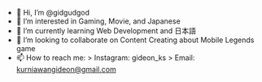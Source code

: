 - 👋 Hi, I’m @gidgudgod
- 👀 I’m interested in Gaming, Movie, and Japanese
- 🌱 I’m currently learning Web Development and 日本語
- 💞️ I’m looking to collaborate on Content Creating about Mobile Legends game
- 📫 How to reach me:
      > Instagram: gideon_ks
      > Email: kurniawangideon@gmail.com

<!---
gidgudgod/gidgudgod is a ✨ special ✨ repository because its `README.md` (this file) appears on your GitHub profile.
You can click the Preview link to take a look at your changes.
--->
